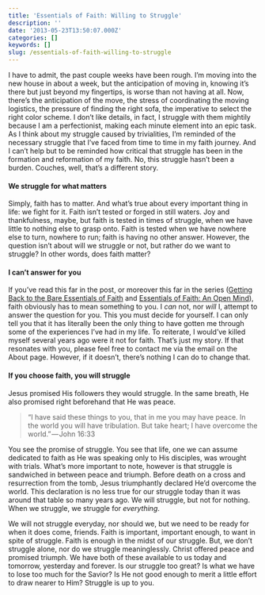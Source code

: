 ```yaml
---
title: 'Essentials of Faith: Willing to Struggle'
description: ''
date: '2013-05-23T13:50:07.000Z'
categories: []
keywords: []
slug: /essentials-of-faith-willing-to-struggle
---
```


I have to admit, the past couple weeks have been rough. I’m moving into the new house in about a week, but the anticipation of moving in, knowing it’s there but just beyond my fingertips, is worse than not having at all. Now, there’s the anticipation of the move, the stress of coordinating the moving logistics, the pressure of finding the right sofa, the imperative to select the right color scheme. I don’t like details, in fact, I struggle with them mightily because I am a perfectionist, making each minute element into an epic task. As I think about my struggle caused by trivialities, I’m reminded of the necessary struggle that I’ve faced from time to time in my faith journey. And I can’t help but to be reminded how critical that struggle has been in the formation and reformation of my faith. No, this struggle hasn’t been a burden. Couches, well, that’s a different story.

#### We struggle for what matters

Simply, faith has to matter. And what’s true about every important thing in life: we fight for it. Faith isn’t tested or forged in still waters. Joy and thankfulness, maybe, but faith is tested in times of struggle, when we have little to nothing else to grasp onto. Faith is tested when we have nowhere else to turn, nowhere to run; faith is having no other answer. However, the question isn’t about will we struggle or not, but rather do we want to struggle? In other words, does faith matter?

#### I can’t answer for you

If you’ve read this far in the post, or moreover this far in the series ([Getting Back to the Bare Essentials of Faith](http://104.193.143.57/~waywar13/ce/getting-back-to-the-bare-essentials-of-faith/ "Getting Back to the Bare Essentials of Faith") and [Essentials of Faith: An Open Mind](http://104.193.143.57/~waywar13/ce/essentials-of-faith-an-open-mind/ "Essentials of Faith: An Open Mind")), faith obviously has to mean something to you. I _can_ not, nor _will_ I, attempt to answer the question for you. This you must decide for yourself. I can only tell you that it has literally been the only thing to have gotten me through some of the experiences I’ve had in my life. To reiterate, I would’ve killed myself several years ago were it not for faith. That’s just my story. If that resonates with you, please feel free to contact me via the email on the About page. However, if it doesn’t, there’s nothing I can do to change that.

#### If you choose faith, you will struggle

Jesus promised His followers they would struggle. In the same breath, He also promised right beforehand that He was peace.

> “I have said these things to you, that in me you may have peace. In the world you will have tribulation. But take heart; I have overcome the world.” — John 16:33

You see the promise of struggle. You see that life, one we can assume dedicated to faith as He was speaking only to His disciples, was wrought with trials. What’s more important to note, however is that struggle is sandwiched in between peace and triumph. Before death on a cross and resurrection from the tomb, Jesus triumphantly declared He’d overcome the world. This declaration is no less true for our struggle today than it was around that table so many years ago. We will struggle, but not for nothing. When we struggle, we struggle for _everything_.

We will not struggle everyday, nor should we, but we need to be ready for when it does come, friends. Faith is important, important enough, to want in spite of struggle. Faith is enough in the midst of our struggle. But, we don’t struggle alone, nor do we struggle meaninglessly. Christ offered peace and promised triumph. We have both of these available to us today and tomorrow, yesterday and forever. Is our struggle too great? Is what we have to lose too much for the Savior? Is He not good enough to merit a little effort to draw nearer to Him? Struggle is up to you.